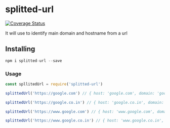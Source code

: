 # splitted-url

[![Coverage Status](https://coveralls.io/repos/github/christyram99/splitted-url/badge.svg?branch=main)](https://coveralls.io/github/christyram99/splitted-url?branch=main)

It will use to identify main domain and hostname from a url

## Installing
```js
npm i splitted-url --save
```

### Usage 
```js
const spllitedUrl = require('splitted-url')

splittedUrl('https://google.com') // { host: 'google.com', domain: 'google.com' }

splittedUrl('https://google.co.in') // { host: 'google.co.in', domain: 'google.co.in' }

splittedUrl('https://www.google.com') // { host: 'www.google.com', domain: 'google.com' }

splittedUrl('https://www.google.co.in') // { host: 'www.google.co.in', domain: 'google.co.in' }
```
